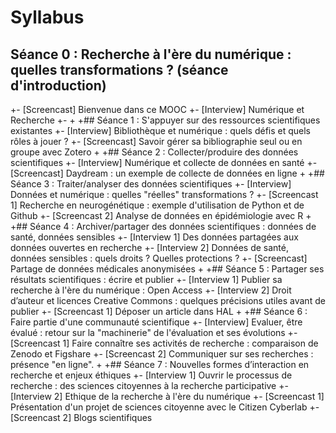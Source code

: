 # Syllabus

## Séance 0 : Recherche à l'ère du numérique : quelles transformations ? (séance d'introduction)
+- [Screencast] Bienvenue dans ce MOOC
+- [Interview] Numérique et Recherche
+- 
+
+## Séance 1 : S'appuyer sur des ressources scientifiques existantes
+- [Interview] Bibliothèque et numérique : quels défis et quels rôles à jouer ?
+- [Screencast] Savoir gérer sa bibliographie seul ou en groupe avec Zotero
+
+## Séance 2 : Collecter/produire des données scientifiques
+- [Interview] Numérique et collecte de données en santé
+- [Screencast] Daydream : un exemple de collecte de données en ligne
+
+## Séance 3 : Traiter/analyser des données scientifiques
+- [Interview] Données et numérique : quelles "réelles" transformations ?
+- [Screencast 1] Recherche en neurogénétique : exemple d'utilisation de Python et de Github
+- [Screencast 2] Analyse de données en épidémiologie avec R
+
+## Séance 4 : Archiver/partager des données scientifiques : données de santé, données sensibles
+- [Interview 1] Des données partagées aux données ouvertes en recherche
+- [Interview 2] Données de santé, données sensibles : quels droits ? Quelles protections ?
+- [Screencast] Partage de données médicales anonymisées
+
+## Séance 5 : Partager ses résultats scientifiques : écrire et publier
+- [Interview 1] Publier sa recherche à l'ère du numérique : Open Access
+- [Interview 2] Droit d’auteur et licences Creative Commons : quelques précisions utiles avant de publier
+- [Screencast 1] Déposer un article dans HAL
+
+## Séance 6 : Faire partie d'une communauté scientifique
+- [Interview] Evaluer, être évalué : retour sur la "machinerie" de l'évaluation et ses évolutions
+- [Screencast 1] Faire connaître ses activités de recherche : comparaison de Zenodo et Figshare
+- [Screencast 2] Communiquer sur ses recherches : présence "en ligne".
+
+## Séance 7 : Nouvelles formes d’interaction en recherche et enjeux éthiques
+- [Interview 1] Ouvrir le processus de recherche : des sciences citoyennes à la recherche participative
+- [Interview 2] Ethique de la recherche à l'ère du numérique
+- [Screencast 1] Présentation d'un projet de sciences citoyenne avec le Citizen Cyberlab
+- [Screencast 2] Blogs scientifiques
